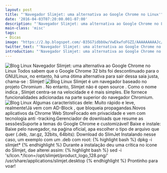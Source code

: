 ```yaml
---
layout: post
title: "'Navegador Slimjet: uma alternativa ao Google Chrome no Linux'"
date: '2016-04-03T07:20:00.001-07:00'
description: "'Navegador Slimjet: uma alternativa ao Google Chrome no Linux'"
main-class: 'misc'
tags:
- Dicas
image: "https://2.bp.blogspot.com/-B35G7idbbUw/VwEkwfoFGZI/AAAAAAAAAJc/6zxQiS_amvMo74_MnJvBokodUJrnaVmEg/s72-c/slimjet-810x405.jpeg"
twitter_text: "'Navegador Slimjet: uma alternativa ao Google Chrome no Linux'"
introduction: "'Navegador Slimjet: uma alternativa ao Google Chrome no Linux'"
---
```

![Blog Linux](https://2.bp.blogspot.com/-B35G7idbbUw/VwEkwfoFGZI/AAAAAAAAAJc/6zxQiS_amvMo74_MnJvBokodUJrnaVmEg/s640/slimjet-810x405.jpeg "Blog Linux")
Navegador Slimjet: uma alternativa ao Google Chrome no Linux
Todos sabem que o Google Chrome 32 bits foi descontinuado para o GNU/Linux, no entanto, há uma ótima alternativa para sair dessa saia justa, chama-se : Slimjet!
![Blog Linux](https://2.bp.blogspot.com/-bnefhpMSmxE/VwEmR42BzxI/AAAAAAAAAJw/CJ3bKFpRYDoBztGSLXa620JBGJuuvWrPw/s1600/product_logo_256.png "Blog Linux")
Slimjet é um navegador baseado no projeto Chromium . No entanto, Slimjet não é open source . Como o nome indica , Slimjet centra-se na velocidade e é mais simples. Ele fornece funcionalidades adicionadas na parte superior do navegador Chromium.
![Blog Linux](https://2.bp.blogspot.com/-ayEXkWnuNUg/VwEmBfNTtrI/AAAAAAAAAJs/KU36hFyd9vcJ34RzbJVzcR2Cx7HbkvNKQ/s640/slimjet.jpg "Blog Linux")
Algumas características dele:
Muito rápido e leve, realmente!Já vem com AD-Block , que bloqueia propagandas.Novos aplicativos da Chrome Web StoreFocado em privacidade e vem com tecnologia anti -tracking.Gerenciador de downloads que resume as sessõesSuporte a temas do Google Chrome e customizável! 
Baixe e instale:
Baixe pelo navegador, na paǵina oficial, apa escolher o tipo de arquivo que quer (.deb, .tar.gz, 32bits, 64bits):
Download do SlimJet
Instalando nesse caso, um exemplo com um .deb com root:
{% highlight bash %}
dpkg -i slimjet*
{% endhighlight %}
Durante a instalação deu uma crítica no ícone do Slimjet, dae alterei assim:
{% highlight bash %}
sed -i 's/Icon.*/Icon\=\/opt\/slimjet\/product_logo_128.png/' /usr/share/applications/slimjet.desktop
{% endhighlight %}
Prontinho para voar!
